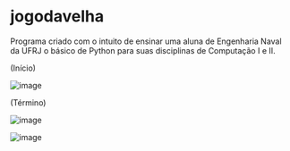 # jogodavelha

Programa criado com o intuito de ensinar uma aluna de Engenharia Naval da UFRJ o básico de Python para suas disciplinas de Computação I e II.



(Início)

![image](https://user-images.githubusercontent.com/25599308/167688885-7a87593b-00b2-461e-8bee-6bd16763ea0f.png)

(Término)

![image](https://user-images.githubusercontent.com/25599308/167689103-f7a2b20e-c225-45bd-87cc-d7200a68607d.png)

![image](https://user-images.githubusercontent.com/25599308/167689421-98906ecd-f343-426f-90c4-c65f26777255.png)
